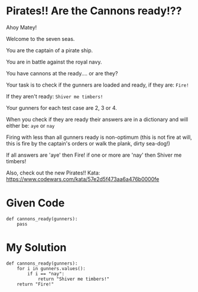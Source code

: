 # Pirates!! Are the Cannons ready!??

Ahoy Matey!

Welcome to the seven seas.

You are the captain of a pirate ship.

You are in battle against the royal navy.

You have cannons at the ready.... or are they?

Your task is to check if the gunners are loaded and ready, if they are: ```Fire!```

If they aren't ready: ```Shiver me timbers!```

Your gunners for each test case are 2, 3 or 4.

When you check if they are ready their answers are in a dictionary and will either be: ```aye``` or ```nay```

Firing with less than all gunners ready is non-optimum (this is not fire at will, this is fire by the captain's orders or walk the plank, dirty sea-dog!)

If all answers are 'aye' then Fire! if one or more are 'nay' then Shiver me timbers!

Also, check out the new Pirates!! Kata: https://www.codewars.com/kata/57e2d5f473aa6a476b0000fe

# Given Code

```{python}
def cannons_ready(gunners):
    pass
```

# My Solution

```{python}
def cannons_ready(gunners):
    for i in gunners.values():
        if i == "nay":
            return "Shiver me timbers!"
    return "Fire!"
```

